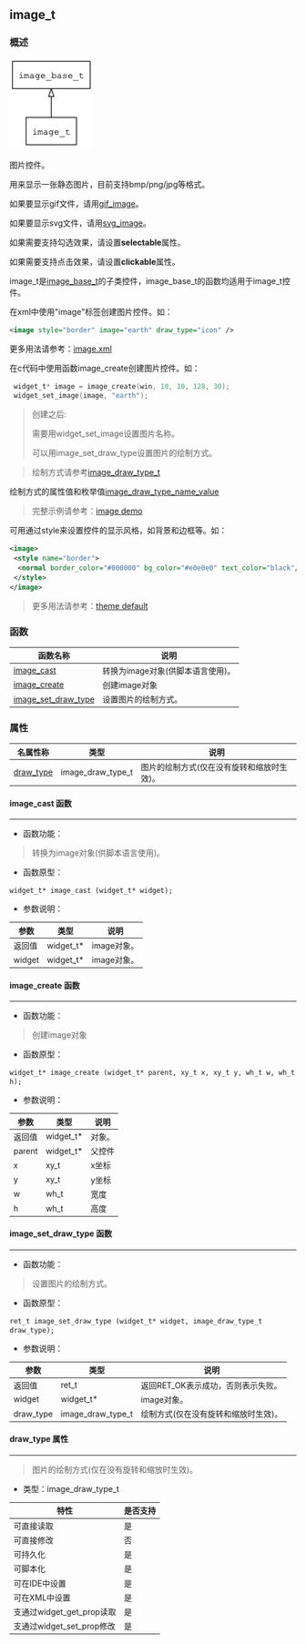 ## image\_t
### 概述
![image](images/image_t_0.png)

 图片控件。

 用来显示一张静态图片，目前支持bmp/png/jpg等格式。

 如果要显示gif文件，请用[gif\_image](gif_image_t.md)。

 如果要显示svg文件，请用[svg\_image](svg_image_t.md)。

 如果需要支持勾选效果，请设置**selectable**属性。

 如果需要支持点击效果，请设置**clickable**属性。

 image\_t是[image\_base\_t](image_base_t.md)的子类控件，image\_base\_t的函数均适用于image\_t控件。

 在xml中使用"image"标签创建图片控件。如：

 ```xml
 <image style="border" image="earth" draw_type="icon" />
 ```

 >
 更多用法请参考：[image.xml](https://github.com/zlgopen/awtk/blob/master/demos/assets/raw/ui/images.xml)

 在c代码中使用函数image\_create创建图片控件。如：

 ```c
  widget_t* image = image_create(win, 10, 10, 128, 30);
  widget_set_image(image, "earth");
 ```

 > 创建之后:
 >
 > 需要用widget\_set\_image设置图片名称。
 >
 > 可以用image\_set\_draw\_type设置图片的绘制方式。

 > 绘制方式请参考[image\_draw\_type\_t](image_draw_type_t.md)

 >
 绘制方式的属性值和枚举值[image\_draw\_type\_name\_value](https://github.com/zlgopen/awtk/blob/master/src/base/enums.c#L98)

 > 完整示例请参考：[image demo](https://github.com/zlgopen/awtk-c-demos/blob/master/demos/image.c)

 可用通过style来设置控件的显示风格，如背景和边框等。如：

 ```xml
 <image>
  <style name="border">
   <normal border_color="#000000" bg_color="#e0e0e0" text_color="black"/>
  </style>
 </image>
 ```

 > 更多用法请参考：[theme
 default](https://github.com/zlgopen/awtk/blob/master/demos/assets/raw/styles/default.xml#L313)

### 函数
<p id="image_t_methods">

| 函数名称 | 说明 | 
| -------- | ------------ | 
| <a href="#image_t_image_cast">image\_cast</a> | 转换为image对象(供脚本语言使用)。 |
| <a href="#image_t_image_create">image\_create</a> | 创建image对象 |
| <a href="#image_t_image_set_draw_type">image\_set\_draw\_type</a> | 设置图片的绘制方式。 |
### 属性
<p id="image_t_properties">

| 名属性称 | 类型 | 说明 | 
| -------- | ----- | ------------ | 
| <a href="#image_t_draw_type">draw\_type</a> | image\_draw\_type\_t | 图片的绘制方式(仅在没有旋转和缩放时生效)。 |
#### image\_cast 函数
-----------------------

* 函数功能：

> <p id="image_t_image_cast"> 转换为image对象(供脚本语言使用)。



* 函数原型：

```
widget_t* image_cast (widget_t* widget);
```

* 参数说明：

| 参数 | 类型 | 说明 |
| -------- | ----- | --------- |
| 返回值 | widget\_t* | image对象。 |
| widget | widget\_t* | image对象。 |
#### image\_create 函数
-----------------------

* 函数功能：

> <p id="image_t_image_create"> 创建image对象



* 函数原型：

```
widget_t* image_create (widget_t* parent, xy_t x, xy_t y, wh_t w, wh_t h);
```

* 参数说明：

| 参数 | 类型 | 说明 |
| -------- | ----- | --------- |
| 返回值 | widget\_t* | 对象。 |
| parent | widget\_t* | 父控件 |
| x | xy\_t | x坐标 |
| y | xy\_t | y坐标 |
| w | wh\_t | 宽度 |
| h | wh\_t | 高度 |
#### image\_set\_draw\_type 函数
-----------------------

* 函数功能：

> <p id="image_t_image_set_draw_type"> 设置图片的绘制方式。



* 函数原型：

```
ret_t image_set_draw_type (widget_t* widget, image_draw_type_t draw_type);
```

* 参数说明：

| 参数 | 类型 | 说明 |
| -------- | ----- | --------- |
| 返回值 | ret\_t | 返回RET\_OK表示成功，否则表示失败。 |
| widget | widget\_t* | image对象。 |
| draw\_type | image\_draw\_type\_t | 绘制方式(仅在没有旋转和缩放时生效)。 |
#### draw\_type 属性
-----------------------
> <p id="image_t_draw_type"> 图片的绘制方式(仅在没有旋转和缩放时生效)。


* 类型：image\_draw\_type\_t

| 特性 | 是否支持 |
| -------- | ----- |
| 可直接读取 | 是 |
| 可直接修改 | 否 |
| 可持久化   | 是 |
| 可脚本化   | 是 |
| 可在IDE中设置 | 是 |
| 可在XML中设置 | 是 |
| 支通过widget\_get\_prop读取 | 是 |
| 支通过widget\_set\_prop修改 | 是 |
